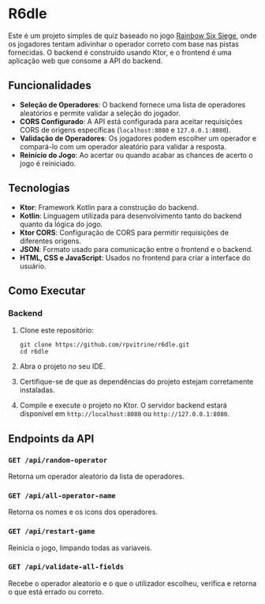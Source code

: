 # R6dle

Este é um projeto simples de quiz baseado no jogo [Rainbow Six Siege](https://www.ubisoft.com/en-gb/game/rainbow-six/siege), 
onde os jogadores tentam adivinhar o operador correto com base nas pistas fornecidas. O backend é construído usando Ktor, 
e o frontend é uma aplicação web que consome a API do backend.

## Funcionalidades

- **Seleção de Operadores**: O backend fornece uma lista de operadores aleatórios e permite validar a seleção do jogador.
- **CORS Configurado**: A API está configurada para aceitar requisições CORS de origens específicas (`localhost:8080` e `127.0.0.1:8080`).
- **Validação de Operadores**: Os jogadores podem escolher um operador e compará-lo com um operador aleatório para validar a resposta.
- **Reinício do Jogo**: Ao acertar ou quando acabar as chances de acerto o jogo é reiniciado.

## Tecnologias

- **Ktor**: Framework Kotlin para a construção do backend.
- **Kotlin**: Linguagem utilizada para desenvolvimento tanto do backend quanto da lógica do jogo.
- **Ktor CORS**: Configuração de CORS para permitir requisições de diferentes origens.
- **JSON**: Formato usado para comunicação entre o frontend e o backend.
- **HTML, CSS e JavaScript**: Usados no frontend para criar a interface do usuário.

## Como Executar

### Backend

1. Clone este repositório:
    ```
    git clone https://github.com/rpvitrine/r6dle.git
    cd r6dle
    ```

2. Abra o projeto no seu IDE.

3. Certifique-se de que as dependências do projeto estejam corretamente instaladas.

4. Compile e execute o projeto no Ktor. O servidor backend estará disponível em `http://localhost:8080` ou `http://127.0.0.1:8080`.

## Endpoints da API

### `GET /api/random-operator`
Retorna um operador aleatório da lista de operadores.

### `GET /api/all-operator-name`
Retorna os nomes e os icons dos operadores.

### `GET /api/restart-game`
Reinicia o jogo, limpando todas as variaveis.

### `GET /api/validate-all-fields`
Recebe o operador aleatorio e o que o utilizador escolheu, verifica e retorna o que está errado ou correto.
